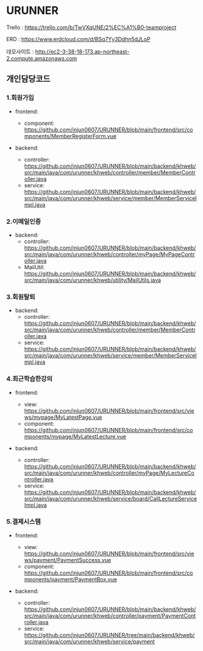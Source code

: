 # URUNNER

Trello : https://trello.com/b/TwVXqUNE/2%EC%A1%B0-teamproject

ERD : https://www.erdcloud.com/d/BSq7Yy3Ddhn5dJLoP

데모사이트 : http://ec2-3-38-18-173.ap-northeast-2.compute.amazonaws.com

## 개인담당코드
### 1.회원가입

- frontend:	
	- component: https://github.com/injun0607/URUNNER/blob/main/frontend/src/components/MemberRegisterForm.vue

- backend: 
	- controller: https://github.com/injun0607/URUNNER/blob/main/backend/khweb/src/main/java/com/urunner/khweb/controller/member/MemberController.java
	- service: https://github.com/injun0607/URUNNER/blob/main/backend/khweb/src/main/java/com/urunner/khweb/service/member/MemberServiceImpl.java


### 2.이메일인증

- backend:
	- controller: https://github.com/injun0607/URUNNER/blob/main/backend/khweb/src/main/java/com/urunner/khweb/controller/myPage/MyPageController.java
	- MailUtil: https://github.com/injun0607/URUNNER/blob/main/backend/khweb/src/main/java/com/urunner/khweb/utility/MailUtils.java


### 3.회원탈퇴


- backend:
	- controller: https://github.com/injun0607/URUNNER/blob/main/backend/khweb/src/main/java/com/urunner/khweb/controller/member/MemberController.java
	- service: https://github.com/injun0607/URUNNER/blob/main/backend/khweb/src/main/java/com/urunner/khweb/service/member/MemberServiceImpl.java


### 4.최근학습한강의

- frontend:
	- view: https://github.com/injun0607/URUNNER/blob/main/frontend/src/views/mypage/MyLatestPage.vue
	- component: https://github.com/injun0607/URUNNER/blob/main/frontend/src/components/mypage/MyLatestLecture.vue

- backend:
	- controller: https://github.com/injun0607/URUNNER/blob/main/backend/khweb/src/main/java/com/urunner/khweb/controller/myPage/MyLectureController.java
	- service: https://github.com/injun0607/URUNNER/blob/main/backend/khweb/src/main/java/com/urunner/khweb/service/board/CallLectureServiceImpl.java


### 5.결제시스템

- frontend:
	- view: https://github.com/injun0607/URUNNER/blob/main/frontend/src/views/payment/PaymentSuccess.vue
	- component: https://github.com/injun0607/URUNNER/blob/main/frontend/src/components/payment/PaymentBox.vue

- backend: 
	- controller: https://github.com/injun0607/URUNNER/blob/main/backend/khweb/src/main/java/com/urunner/khweb/controller/payment/PaymentController.java
	- service: https://github.com/injun0607/URUNNER/tree/main/backend/khweb/src/main/java/com/urunner/khweb/service/payment
